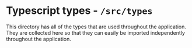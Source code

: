 # Typescript types - `/src/types`

This directory has all of the types that are used throughout the application. They are collected here so that they can easily be imported independently throughout the application.
